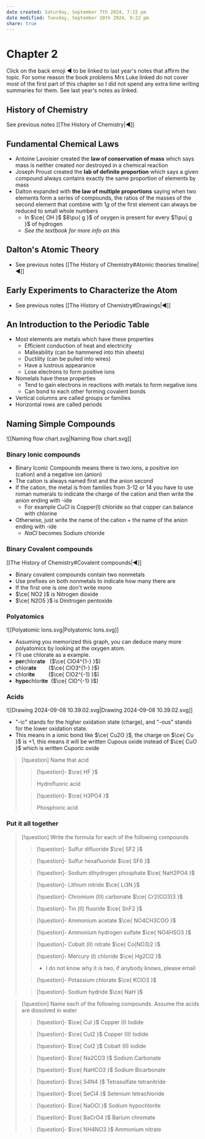 ```yaml
---
date created: Saturday, September 7th 2024, 7:15 pm
date modified: Tuesday, September 10th 2024, 9:22 pm
share: true
---
```


# Chapter 2

Click on the back emoji ◀️ to be linked to last year's notes that affirm the topic. For some reason the book problems Mrs Luke linked do not cover most of the first part of this chapter so I did not spend any extra time writing summaries for them. See last year's notes as linked.

## History of Chemistry

See previous notes [[The History of Chemistry|◀️]]

## Fundamental Chemical Laws

- Antoine Lavoisier created the **law of conservation of mass** which says mass is neither created nor destroyed in a chemical reaction
- Joseph Proust created the **lab of definite proportion** which says a given compound always contains exactly the same proportion of elements by mass
- Dalton expanded with **the law of multiple proportions** saying when two elements form a series of compounds, the ratios of the masses of the second element that combine with $1g$ of the first element can always be reduced to small whole numbers
	- In $\ce{ OH }$ $8\pu{ g }$ of oxygen is present for every $1\pu{ g }$ of hydrogen
	- *See the textbook for more info on this*

## Dalton's Atomic Theory

- See previous notes [[The History of Chemistry#Atomic theories timeline|◀️]]

## Early Experiments to Characterize the Atom

- See previous notes [[The History of Chemistry#Drawings|◀️]]

## An Introduction to the Periodic Table

- Most elements are metals which have these properties
	- Efficient conduction of heat and electricity
	- Malleability (can be hammered into thin sheets)
	- Ductility (can be pulled into wires)
	- Have a lustrous appearance
	- Lose electrons to form positive ions
- Nomelals have these properties
	- Tend to gain electrons in reactions with metals to form negative ions
	- Can bond to each other forming covalent bonds
- Vertical columns are called groups or families
- Horizontal rows are called periods

## Naming Simple Compounds

![[Naming flow chart.svg|Naming flow chart.svg]]

### Binary Ionic compounds

- Binary Iconic Compounds means there is two ions, a positive ion (cation) and a negative ion (anion)
- The cation is always named first and the anion second
- If the cation, the metal is from families from 3-12 or 14 you have to use roman numerals to indicate the charge of the cation and then write the anion ending with -ide
	- For example $CuCl$ is Copper(I) chloride so that copper can balance with chlorine
- Otherwise, just write the name of the cation + the name of the anion ending with -ide
	- $NaCl$ becomes Sodium chloride

### Binary Covalent compounds

[[The History of Chemistry#Covalent compounds|◀️]]

- Binary covalent compounds contain two nonmetals
- Use prefixes on both nonmetals to indicate how many there are
- If the first one is one don't write mono
- $\ce{ NO2 }$ is Nitrogen dioxide
- $\ce{ N2O5 }$ is Dinitrogen pentoxide

### Polyatomics

![[Polyatomic Ions.svg|Polyatomic Ions.svg]]

- Assuming you memorized this graph, you can deduce many more polyatomics by looking at the oxygen atom.
- I'll use chlorate as a example.
- **per**chlor**ate**   ($\ce{ ClO4^{1-} }$)
- chlor**ate**        ($\ce{ ClO3^{1-} }$)
- chlor**ite**         ($\ce{ ClO2^{-1} }$​​​​​​​)
- **hypo**chlor**ite**  ($\ce{ ClO^{-1} }$​​​​​​​)

### Acids

![[Drawing 2024-09-08 10.39.02.svg|Drawing 2024-09-08 10.39.02.svg]]

-  "-ic" stands for the higher oxidation state (charge), and "-ous" stands for the lower oxidation state.
- This means in a ionic bond like $\ce{ Cu2O }$, the charge on $\ce{ Cu }$ is +1, this means it will be written Cupous oxide instead of $\ce{ CuO }$ which is written Cuporic oxide


> [!question] Name that acid
> > [!question]- $\ce{ HF }$
> >
> > Hydrofluoric acid
>
> > [!question]- $\ce{ H3PO4 }$
> >
> > Phosphoric acid

### Put it all together

> [!question] Write the formula for each of the following compounds
> > [!question]- Sulfur difluoride
> > $\ce{ SF2 }$
>
> > [!question]- Sulfur hexafluoride
> > $\ce{ SF6 }$
>
> > [!question]- Sodium dihydrogen phosphate
> > $\ce{ NaH2PO4 }$
>
> > [!question]- Lithium nitride
> > $\ce{ Li3N }$
>
> > [!question]- Chromium (Ⅲ) carbonate
> > $\ce{ Cr2(CO3)3 }$
>
> > [!question]- Tin (Ⅱ) fluoride
> > $\ce{ SnF2 }$
>
> > [!question]- Ammonium acetate
> > $\ce{ NO4CH3COO }$
>
> > [!question]- Ammonium hydrogen sulfate
> > $\ce{ NO4HSO3 }$
>
> > [!question]- Cobalt (Ⅱ) nitrate
> > $\ce{ Co(NO3)2 }$
>
> > [!question]- Mercury (Ⅰ) chloride
> > $\ce{ Hg2Cl2 }$
> > - I do not know why it is two, if anybody knows, please email
>
> > [!question]- Potassium chlorate
> > $\ce{ KClO3 }$
>
> > [!question]- Sodium hydride
> > $\ce{ NaH }$

> [!question] Name each of the following compounds. Assume the acids are dissolved in water
> > [!question]- $\ce{ CuI }$
> > Copper (I) Iodide
>
> > [!question]- $\ce{ CuI2 }$
> > Copper (II) Iodide
>
> > [!question]- $\ce{ CoI2 }$
> > Cobalt (II) Iodide
>
> > [!question]- $\ce{ Na2CO3 }$
> > Sodium Carbonate
>
> > [!question]- $\ce{ NaHCO3 }$
> > Sodium Bicarbonate
>
> > [!question]- $\ce{ S4N4 }$
> > Tetrasulfate tetranitride
>
> > [!question]- $\ce{ SeCl4 }$
> > Selenium tetrachloride
>
> > [!question]- $\ce{ NaOCl }$
> > Sodium hypochlorite
>
> > [!question]- $\ce{ BaCrO4 }$
> > Barium chromate
>
> > [!question]- $\ce{ NH4NO3 }$
> > Ammonium nitrate